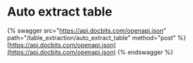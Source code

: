 # Auto extract table

{% swagger src="https://api.docbits.com/openapi.json" path="/table_extraction/auto_extract_table" method="post" %}
[https://api.docbits.com/openapi.json](https://api.docbits.com/openapi.json)
{% endswagger %}

